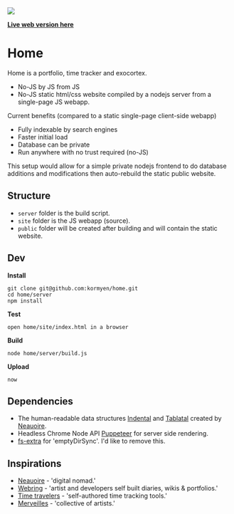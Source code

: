 <img src='https://media.githubusercontent.com/media/kormyen/home/master/site/media/2019-07-09_21-13.jpg'/>

[**Live web version here**](https://kor.nz)

# Home

Home is a portfolio, time tracker and exocortex.
- No-JS by JS from JS
- No-JS static html/css website compiled by a nodejs server from a single-page JS webapp.

Current benefits (compared to a static single-page client-side webapp)
- Fully indexable by search engines
- Faster initial load
- Database can be private
- Run anywhere with no trust required (no-JS)

This setup would allow for a simple private nodejs frontend to do database additions and modifications then auto-rebuild the static public website.

## Structure

- `server` folder is the build script.
- `site` folder is the JS webapp (source).
- `public` folder will be created after building and will contain the static website.

## Dev

**Install**
```
git clone git@github.com:kormyen/home.git
cd home/server
npm install
```

**Test**
```
open home/site/index.html in a browser
```

**Build**
```
node home/server/build.js
```

**Upload**
```
now
```

## Dependencies

- The human-readable data structures [Indental](https://wiki.xxiivv.com/#indental) and [Tablatal](https://wiki.xxiivv.com/#tablatal) created by [Neauoire](http://wiki.xxiivv.com).
- Headless Chrome Node API [Puppeteer](https://pptr.dev) for server side rendering.
- [fs-extra](https://www.npmjs.com/package/fs-extra) for 'emptyDirSync'. I'd like to remove this.

## Inspirations

- [Neauoire](https://wiki.xxiivv.com/#home) - 'digital nomad.'
- [Webring](http://webring.xxiivv.com) - 'artist and developers self built diaries, wikis & portfolios.'
- [Time travelers](https://github.com/merveilles/Time-Travelers) - 'self-authored time tracking tools.'
- [Merveilles](https://merveilles.town) - 'collective of artists.'